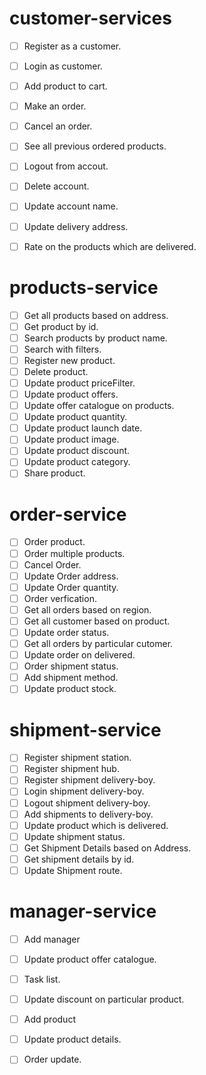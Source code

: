 # customer-services

- [ ] Register as a customer.
- [ ] Login as customer.
- [ ] Add product to cart.
- [ ] Make an order.
- [ ] Cancel an order.
- [ ] See all previous ordered products.
- [ ] Logout from accout.
- [ ] Delete account.
- [ ] Update account name.
- [ ] Update delivery address.
- [ ] Rate on the products which are delivered.


# products-service

- [ ] Get all products based on address.
- [ ] Get product by id.
- [ ] Search products by product name.
- [ ] Search with filters.
- [ ] Register new product.
- [ ] Delete product.
- [ ] Update product priceFilter.
- [ ] Update product offers.
- [ ] Update offer catalogue on products.
- [ ] Update product quantity.
- [ ] Update product launch date.
- [ ] Update product image.
- [ ] Update product discount.
- [ ] Update product category.
- [ ] Share product.

# order-service

- [ ] Order product.
- [ ] Order multiple products.
- [ ] Cancel Order.
- [ ] Update Order address.
- [ ] Update Order quantity.
- [ ] Order verfication.
- [ ] Get all orders based on region.
- [ ] Get all customer based on product.
- [ ] Update order status.
- [ ] Get all orders by particular cutomer.
- [ ] Update order on delivered.
- [ ] Order shipment status.
- [ ] Add shipment method.
- [ ] Update product stock.

# shipment-service

- [ ] Register shipment station.
- [ ] Register shipment hub.    
- [ ] Register shipment delivery-boy.
- [ ] Login shipment delivery-boy.
- [ ] Logout shipment delivery-boy.
- [ ] Add shipments to delivery-boy.
- [ ] Update product which is delivered.
- [ ] Update shipment status.
- [ ] Get Shipment Details based on Address.
- [ ] Get shipment details by id.
- [ ] Update Shipment route.

# manager-service

- [ ] Add manager
- [ ] Update product offer catalogue.
- [ ] Task list.
- [ ] Update discount on particular product.
- [ ] Add product
- [ ] Update product details.
- [ ] Order update.

